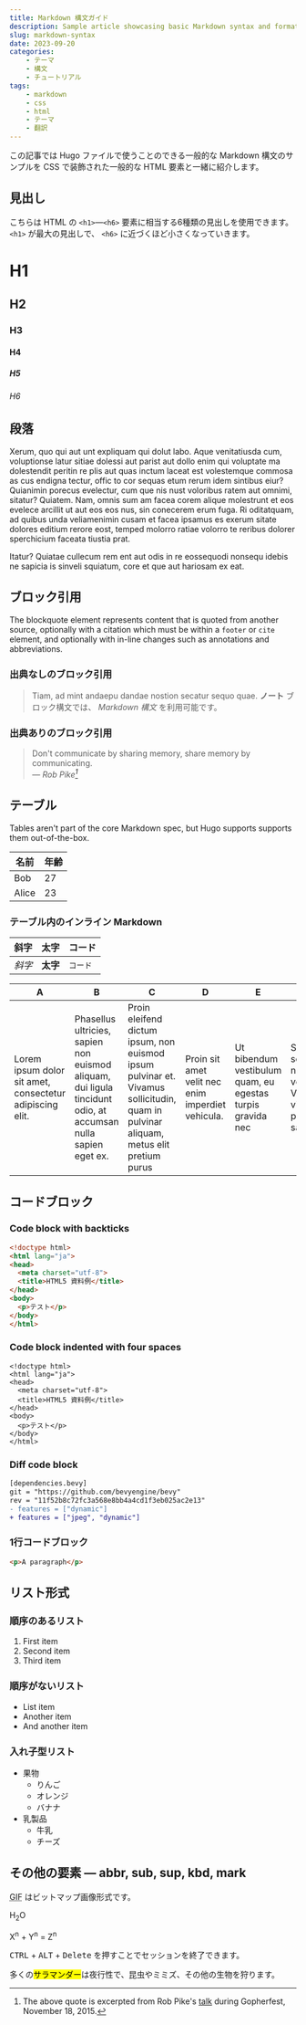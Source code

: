 ```yaml
---
title: Markdown 構文ガイド
description: Sample article showcasing basic Markdown syntax and formatting for HTML elements.
slug: markdown-syntax
date: 2023-09-20
categories: 
    - テーマ
    - 構文
    - チュートリアル
tags: 
    - markdown
    - css
    - html
    - テーマ
    - 翻訳
---
```


この記事では Hugo ファイルで使うことのできる一般的な Markdown 構文のサンプルを CSS で装飾された一般的な HTML 要素と一緒に紹介します。

<!--more-->

## 見出し

こちらは HTML の `<h1>`—`<h6>` 要素に相当する6種類の見出しを使用できます。 `<h1>` が最大の見出しで、 `<h6>` に近づくほど小さくなっていきます。

# H1
## H2
### H3
#### H4
##### H5
###### H6

## 段落

Xerum, quo qui aut unt expliquam qui dolut labo. Aque venitatiusda cum, voluptionse latur sitiae dolessi aut parist aut dollo enim qui voluptate ma dolestendit peritin re plis aut quas inctum laceat est volestemque commosa as cus endigna tectur, offic to cor sequas etum rerum idem sintibus eiur? Quianimin porecus evelectur, cum que nis nust voloribus ratem aut omnimi, sitatur? Quiatem. Nam, omnis sum am facea corem alique molestrunt et eos evelece arcillit ut aut eos eos nus, sin conecerem erum fuga. Ri oditatquam, ad quibus unda veliamenimin cusam et facea ipsamus es exerum sitate dolores editium rerore eost, temped molorro ratiae volorro te reribus dolorer sperchicium faceata tiustia prat.

Itatur? Quiatae cullecum rem ent aut odis in re eossequodi nonsequ idebis ne sapicia is sinveli squiatum, core et que aut hariosam ex eat.

## ブロック引用

The blockquote element represents content that is quoted from another source, optionally with a citation which must be within a `footer` or `cite` element, and optionally with in-line changes such as annotations and abbreviations.

### 出典なしのブロック引用

> Tiam, ad mint andaepu dandae nostion secatur sequo quae.
> **ノート** ブロック構文では、 *Markdown 構文* を利用可能です。

### 出典ありのブロック引用

> Don't communicate by sharing memory, share memory by communicating.<br>
> — <cite>Rob Pike[^1]</cite>

[^1]: The above quote is excerpted from Rob Pike's [talk](https://www.youtube.com/watch?v=PAAkCSZUG1c) during Gopherfest, November 18, 2015.

## テーブル

Tables aren't part of the core Markdown spec, but Hugo supports supports them out-of-the-box.

   名前 | 年齢
--------|------
    Bob | 27
  Alice | 23

### テーブル内のインライン Markdown

| 斜字   | 太字     | コード   |
| -----  | -------- | -------- |
| *斜字* | **太字** | `コード` |

| A                                                        | B                                                                                                             | C                                                                                                                                    | D                                                 | E                                                          | F                                                                    |
|----------------------------------------------------------|---------------------------------------------------------------------------------------------------------------|--------------------------------------------------------------------------------------------------------------------------------------|---------------------------------------------------|------------------------------------------------------------|----------------------------------------------------------------------|
| Lorem ipsum dolor sit amet, consectetur adipiscing elit. | Phasellus ultricies, sapien non euismod aliquam, dui ligula tincidunt odio, at accumsan nulla sapien eget ex. | Proin eleifend dictum ipsum, non euismod ipsum pulvinar et. Vivamus sollicitudin, quam in pulvinar aliquam, metus elit pretium purus | Proin sit amet velit nec enim imperdiet vehicula. | Ut bibendum vestibulum quam, eu egestas turpis gravida nec | Sed scelerisque nec turpis vel viverra. Vivamus vitae pretium sapien |

## コードブロック
### Code block with backticks

```html
<!doctype html>
<html lang="ja">
<head>
  <meta charset="utf-8">
  <title>HTML5 資料例</title>
</head>
<body>
  <p>テスト</p>
</body>
</html>
```

### Code block indented with four spaces

    <!doctype html>
    <html lang="ja">
    <head>
      <meta charset="utf-8">
      <title>HTML5 資料例</title>
    </head>
    <body>
      <p>テスト</p>
    </body>
    </html>

### Diff code block

```diff
[dependencies.bevy]
git = "https://github.com/bevyengine/bevy"
rev = "11f52b8c72fc3a568e8bb4a4cd1f3eb025ac2e13"
- features = ["dynamic"]
+ features = ["jpeg", "dynamic"]
```

### 1行コードブロック

```html
<p>A paragraph</p>
```

## リスト形式

### 順序のあるリスト

1. First item
2. Second item
3. Third item

### 順序がないリスト

* List item
* Another item
* And another item

### 入れ子型リスト

* 果物
  * りんご
  * オレンジ
  * バナナ
* 乳製品
  * 牛乳
  * チーズ

## その他の要素 — abbr, sub, sup, kbd, mark

<abbr title="Graphics Interchange Format">GIF</abbr> はビットマップ画像形式です。

H<sub>2</sub>O

X<sup>n</sup> + Y<sup>n</sup> = Z<sup>n</sup>

<kbd>CTRL</kbd> + <kbd>ALT</kbd> + <kbd>Delete</kbd> を押すことでセッションを終了できます。

多くの<mark>サラマンダー</mark>は夜行性で、昆虫やミミズ、その他の生物を狩ります。